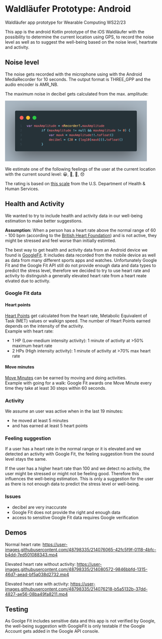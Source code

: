 # Waldläufer Prototype: Android
Waldläufer app prototype for Wearable Computing WS22/23

This app is the android Kotlin prototype of the iOS Waldläufer with the possibility to determine the current location using GPS, to record the noise level as well as to suggest the well-being based on the noise level, heartrate and activity.

## Noise level
The noise gets recorded with the microphone using with the Android MediaRecorder for 10 seconds. The output format is THREE_GPP and the audio encoder is AMR_NB.

The maximum noise in decibel gets calculated from the max. amplitude:

<img src="./media/audio.png" height="200px" />

We estimate one of the following feelings of the user at the current location with the current sound level: 😀, 🙂, 🙁, 😞

The rating is based on [this scale](https://www.noisyplanet.nidcd.nih.gov/sites/noisyplanet/files/Documents/Publications/HowLoudTooLoudBookmark.pdf) from the U.S. Department of Health & Human Services.

## Health and Activity
We wanted to try to include health and activity data in our well-being estimation to make better suggestions.

**Assumption:** When a person has a heart rate above the normal range of 60 - 100 bpm (according to the [British Heart Foundation](https://www.bhf.org.uk/informationsupport/heart-matters-magazine/medical/ask-the-experts/pulse-rate)) and is not active, they might be stressed and feel worse than initially estimted.

The best way to get health and activity data from an Android device we found is [GoogleFit](https://www.google.com/fit/). It includes data recorded from the mobile device as well as data from many different sports apps and watches.
Unfortunately Google Fit and the Google Fit API still do not provide enough data and data types to predict the stress level, therefore we decided to try to use heart rate and activity to distinguish a generally elevated heart rate from a heart reate elvated due to activity.

### Google Fit data
#### Heart points
[Heart Points](https://developers.google.com/fit/datatypes/activity#heart_points) get calculated from the heart rate, Metabolic Equivalent of Task (MET) values or walkign speed. The number of Heart Points earned depends on the intensity of the activity.     
Example with heart rate:   
- 1 HP (Low-medium intensity activity): 1 minute of activity at >50% maximum heart rate
- 2 HPs (High intensity activity): 1 minute of activity at >70% max heart rate

#### Move minutes
[Move Minutes](https://developers.google.com/fit/datatypes/activity#move_minutes) can be earned by moving and doing activities.   
Example with going for a walk: Google Fit awards one Move Minute every time they take at least 30 steps within 60 seconds.

### Activity
We assume an user was active when in the last 19 minutes:
- he moved at least 5 minutes
- and has earned at least 5 heart points

### Feeling suggestion
If a user has a heart rate in the normal range or it is elevated and we detected an activity with Google Fit, the feeling suggestion from the sound level stays the same.

If the user has a higher heart rate than 100 and we detect no activity, the user might be stressed or might not be feeling good. Therefore this influences the well-being estimation. This is only a suggestion for the user as there is not enough data to predict the stress level or well-being.

### Issues
- decibel are very inaccurate
- Google Fit does not provide the right and enough data
- access to sensitive Google Fit data requires Google verification

## Demos
Normal heart rate:
https://user-images.githubusercontent.com/48798335/214076065-42fc5f9f-0118-4bfc-b4dd-7ed501088343.mp4

Elevated heart rate without activity: https://user-images.githubusercontent.com/48798335/214080572-9846bbfd-1315-46d7-aead-bf5a038d2732.mp4

Elevated heart rate with activity: https://user-images.githubusercontent.com/48798335/214076218-b5a5132b-37dd-4827-ae56-08ba49fa8211.mp4


## Testing
As Goolge Fit includes sensitive data and this app is not verified by Google, the well-being suggestion with GoogleFit is only testable if the Google Account gets added in the Google API console.
